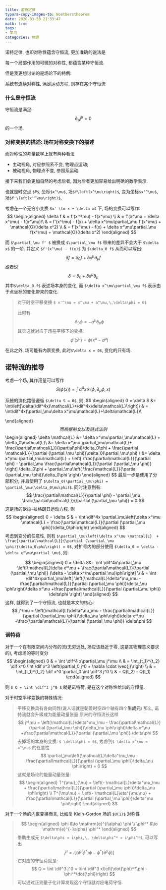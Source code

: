 ```yaml
---
title: 诺特定律
typora-copy-images-to: Noetherstheorem
date: 2020-03-30 21:33:47
math: true
tags:
- 学习
categories: 物理
---
```


诺特定律, 也即对称性蕴含守恒流, 更加准确的说法是

每一个局部作用的可微的对称性, 都蕴含某种守恒流.

但是我更想讨论的是场论下的特例:

系统有连续对称性, 满足运动方程, 则存在某个守恒流
### 什么是守恒流

守恒流是满足:
$$
\partial_\mu j^\mu = 0
$$
的一个场. 
### 对称变换的描述: 场在对称变换下的描述

而对称性的考量数学上就有两种看法

- 主动视角, 对应参照系不变, 物理点运动;
- 被动视角, 物理点不变, 参照系运动.

接下来我们会更加自然的考虑后者, 因为后者更加容易给出明确的数学表示. 

也就是时空点 `$P$`, 坐标`$x^\mu$`, 场`$f\left(x^\mu\right)$`, 变为坐标`$x'^\mu$`, 场`$f'\left(x'^\mu\right)$`, 

考虑在一个无穷小变换 `$x' \to x + \delta x$` 下, 场的变换可以写作:
$$
\begin{aligned}
	\delta f	& = f'(x'^\mu) - f(x^\mu)	\\
				& = f'(x^\mu + \delta x^\mu) - f(x^\mu)\\
				& = f'(x^\mu) - f(x) + \delta x^\mu\partial_\mu f'(x^\mu) + \mathcal{O}(\delta x^2)	\\
				& = f'(x^\mu) - f(x) + \delta x^\mu\partial_\mu f(x^\mu) + \mathcal{O}(\delta x^2)
\end{aligned}
$$

而 `$\partial_\mu f' $` 被换成 `$\partial_\mu f$` 带来的差异不会大于 `$\delta x$` 的一阶. 并定义 `$f'(x^\mu) - f(x)$` 为 `$\delta_0 f$` 从而可以写出:
$$
\delta f = \delta_0 f + \delta x^\mu\partial_\mu f
$$
或者说
$$
\delta = \delta_0 + \delta x^\mu\partial_\mu
$$
其中`$\delta_0 f$` 表述场本身的变化, 而 `$\delta x^\mu\partial_\mu f$` 表示由于点坐标的变化带来的变化. 

> 对于时空平移变换 `$ x'^\mu = x^\mu + a^\mu,\,\delta\phi = 0$`
> 
> 此时有
> $$
> \delta_0 \phi = - a^\mu\partial_\mu\phi
> $$
> 其实这就对应于场在平移下的变换: 
> $$
> \phi'(x^\mu) = \phi(x^\mu - a^\mu)
> $$

在此之外, 场可能有内禀变换, 此时`$\delta x = 0$`, 变化的只有场.
## 诺特流的推导

考虑一个场, 其作用量可以写作
$$
\newcommand{\dif}{\mathop{}\!\mathrm{d}}
S(\phi(x)) = \int \dif^4x \mathcal{L}(\phi, \partial_\mu\phi,x)
$$

系统的演化路径遵循 `$\delta S = 0$`, 则:
$$
\begin{aligned}
0 = \delta S &= \int\left[\delta(\dif^4x)\mathcal{L}+\dif^4x\delta\mathcal{L}\right]\\
& = \int\dif^4x(\partial_\mu\delta x^\mu\mathcal{L}+\delta\mathcal{L})\\

\end{aligned}
$$
而根据前文以及链式法则
$$
\begin{aligned}
\delta \mathcal{L} &= \delta x^\mu\partial_\mu\mathcal{L} + \delta_0\mathcal{L}\\
&= \delta x^\mu \partial_\mu\mathcal{L}+ \frac{\partial\mathcal{L}}{\partial\phi}\delta_0\phi + \frac{\partial \mathcal{L}}{\partial (\partial_\mu \phi)}\delta_0(\partial_\mu\phi) \\
&= \delta x^\mu \partial_\mu\mathcal{L} + \left[ \frac{\partial\mathcal{L}}{\partial \phi} - \partial_\mu \frac{\partial\mathcal{L}}{\partial (\partial_\mu \phi)} \right] \delta_0\phi + \partial_\mu\left( \frac{\mathcal{L}}{\partial (\partial_\mu \phi)}\delta_0\phi \right)
\end{aligned}
$$
最后一步是使用了分部积分, 并且使用了 `$\delta_0(\partial_\mu\phi) = \partial_\mu(\delta_0\mu\phi)$`. 同时注意到有: 
$$
\frac{\partial\mathcal{L}}{\partial \phi} - \partial_\mu \frac{\partial\mathcal{L}}{\partial (\partial_\mu \phi)} = 0
$$
这是场的欧拉-拉格朗日运动方程. 则
$$
\begin{aligned}
0 = \delta S & = \int \dif^4x \partial_\mu\left(\delta x^\mu \mathcal{L}  + \frac{\partial\mathcal{L}}{\partial (\partial_\mu \phi)}\delta_0\phi\right)
\end{aligned}
$$
考虑到变分的任意性, 则有 `$\partial_\mu\left(\delta x^\mu \mathcal{L}  + \frac{\partial\mathcal{L}}{\partial (\partial_\mu \phi)}\delta_0\phi\right) = 0$`, 对扩号内的部分使用 `$\delta_0 = \delta - \delta x^\mu\partial_\mu$`, 则:

$$
\begin{aligned}
0 = \delta S&= \int \dif^4x\partial_\mu \left[\mathcal{L}\delta x^\mu + \frac{\partial\mathcal{L}}{\partial (\partial_\mu \phi)} (\delta - \delta x^\nu\partial_\nu)\phi\right] \\
& = \int \dif^4x\partial_\mu\left[ \left(\mathcal{L}\delta^\nu_\mu - \frac{\partial\mathcal{L}}{\partial (\partial_\mu \phi)}\delta_\nu \phi\right)\delta x^\nu +\frac{\partial\mathcal{L}}{\partial (\partial_\mu \phi)} \delta\phi \right]
\end{aligned}
$$
这样, 就得到了一个守恒流, 也就是本文的核心: 
$$
j^\mu = \left(\mathcal{L}\delta^\nu_\mu - \frac{\partial\mathcal{L}}{\partial (\partial_\mu \phi)}\delta_\nu \phi\right)\delta x^\nu +\frac{\partial\mathcal{L}}{\partial (\partial_\mu \phi)} \delta\phi
$$

### 诺特荷
对于一个在有限空间内分布的流(无穷远处, 场应该趋近于零, 这是其物理意义要求的), 考虑场的等时变分
$$
\begin{aligned}
0 	& = \int \dif^4 x\partial_\mu j^\mu		\\
	& = \int_{t_1}^{t_2} \dif x^0 \int \dif x^3 \left(\partial_0 j^0 + \nabla \cdot \vec{j}\right)		\\
	& =  \int_{t_1}^{t_2} \dif x^0 \partial_0 \int \dif^3 j^0		\\
 	& = Q(t_2) - Q(t_1) 
\end{aligned}
$$

则 `$ Q = \int \dif^3 j^0 $` 就是诺特荷, 是在这个对称性给出的守恒量.

对于时空平移变换的特殊情况:

> 平移变换具有各向同性(说人话就是朝着时空四个轴有四个**生成元**)
> 那么, 诺特流就会升级成为能量动量张量
> 原来的守恒流长这样
> $$
> j^\mu = \left(\mathcal{L}\delta^\nu_\mu - \frac{\partial\mathcal{L}}{\partial (\partial_\mu \phi)}\delta_\nu \phi\right)\delta x^\nu +\frac{\partial\mathcal{L}}{\partial (\partial_\mu \phi)} \delta\phi
> $$
> 去掉场的本身的变换: `$ \delta\phi = 0$`, 考虑到`$ \delta x^\nu = a^\nu$` 的任意性
> $$
> \partial_\mu\left(\mathcal{L}\delta^\nu_\mu - \frac{\partial\mathcal{L}}{\partial (\partial_\mu \phi)}\delta_\nu \phi\right) = 0
> $$
> 这就是场论的能量动量张量: 
> $$
> \begin{aligned}
> T^{\mu}_{\nu} =  \left(- \mathcal{L}\delta^\nu_\mu + \frac{\partial\mathcal{L}}{\partial (\partial_\mu \phi)}\delta_\nu \phi\right) \\
> T^{\mu\nu} =  \left(- \mathcal{L}\eta^{\mu\nu} + \frac{\partial\mathcal{L}}{\partial (\partial_\mu \phi)}\delta^\nu \phi\right)
> \end{aligned}
> $$

对于一个场的内禀变换而言, 比如复 Klein-Gordon 场的 `$U(1)$` 对称性

> $$
> \begin{aligned}
> 	\phi	&\to \mathrm{e}^{i\alpha} \phi	\\
> 	\phi^*	&\to \mathrm{e}^{-i\alpha} \phi^*
> \end{aligned}
> $$
> 借助生成元 `$\delta\phi = i\phi,\, \delta\phi^* = i\phi^*$`, 可以写出
> $$
> j^\mu = i\left[ (\partial^\mu \phi^*)\phi - \phi^*(\partial^\mu \phi)\right]
> $$
> 它对应的守恒荷就是:
> $$
> Q = \int \dif^3 j^0 = i\int \dif^3 x\left(\dot{\phi}^*\phi - \phi^*\dot{\phi}\right)
> $$
> 可以通过正则量子化计算发现这个守恒就对应电荷守恒.